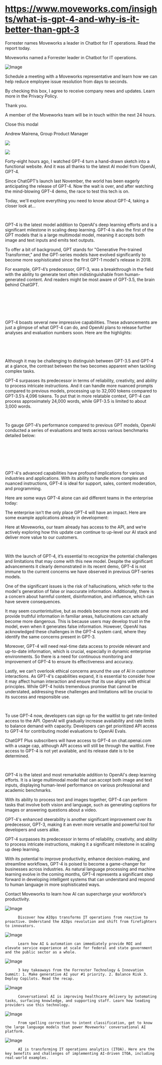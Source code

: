 # https://www.moveworks.com/insights/what-is-gpt-4-and-why-is-it-better-than-gpt-3

Forrester names Moveworks a leader in Chatbot for IT operations. Read the report today.

Moveworks named a Forrester leader in Chatbot for IT operations. 

![Image](https://www.moveworks.com/hubfs/img/site/qr-demo.png)

Schedule a meeting with a Moveworks representative and learn how we can help reduce employee issue resolution from days to seconds.

By checking this box, I agree to receive company news and updates. Learn more in the Privacy Policy.

Thank you.

A member of the Moveworks team will be in touch within the next 24 hours.



  Close this modal
  



Andrew Mairena, Group Product Manager


![](https://www.moveworks.com/hubfs/img-blog-hero-72-chatgpt4-3200X1800.jpg)

![](https://www.moveworks.com/hubfs/img-blog-hero-72-chatgpt4-3200X1800.jpg)

Forty-eight hours ago, I watched GPT-4 turn a hand-drawn sketch into a functional website. And it was all thanks to the latest AI model from OpenAI, GPT-4. 

Since ChatGPT’s launch last November, the world has been eagerly anticipating the release of GPT-4. Now the wait is over, and after watching the mind-blowing GPT-4 demo, the race to test this tech is on.   

Today, we'll explore everything you need to know about GPT-4, taking a closer look at…

 

GPT-4 is the latest model addition to OpenAI's deep learning efforts and is a significant milestone in scaling deep learning. GPT-4 is also the first of the GPT models that is a large multimodal model, meaning it accepts both image and text inputs and emits text outputs.

To offer a bit of background, GPT stands for "Generative Pre-trained Transformer," and the GPT-series models have evolved significantly to become more sophisticated since the first GPT-1 model's release in 2018. 

For example, GPT-4’s predecessor, GPT-3, was a breakthrough in the field with the ability to generate text often indistinguishable from human-generated content. And readers might be most aware of GPT-3.5, the brain behind ChatGPT.

 

 

 

GPT-4 boasts several new impressive capabilities. These advancements are just a glimpse of what GPT-4 can do, and OpenAI plans to release further analyses and evaluation numbers soon. Here are the highlights:

 

 

Although it may be challenging to distinguish between GPT-3.5 and GPT-4 at a glance, the contrast between the two becomes apparent when tackling complex tasks. 

GPT-4 surpasses its predecessor in terms of reliability, creativity, and ability to process intricate instructions. And it can handle more nuanced prompts compared to previous models, processing up to 32,000 tokens compared to GPT-3.5’s 4,096 tokens. To put that in more relatable context, GPT-4 can process approximately 24,000 words, while GPT-3.5 is limited to about 3,000 words.

 

To gauge GPT-4’s performance compared to previous GPT models, OpenAI conducted a series of evaluations and tests across various benchmarks detailed below:

 

 

 

GPT-4's advanced capabilities have profound implications for various industries and applications. With its ability to handle more complex and nuanced instructions, GPT-4 is ideal for support, sales, content moderation, and programming.

Here are some ways GPT-4 alone can aid different teams in the enterprise today:

The enterprise isn’t the only place GPT-4 will have an impact. Here are some example applications already in development:

Here at Moveworks, our team already has access to the API, and we’re actively exploring how this update can continue to up-level our AI stack and deliver more value to our customers.

 

With the launch of GPT-4, it’s essential to recognize the potential challenges and limitations that may come with this new model. Despite the significant advancements it clearly demonstrated in its recent demo, GPT-4 is not immune to the current concerns we have observed in previous GPT-series models.

One of the significant issues is the risk of hallucinations, which refer to the model's generation of false or inaccurate information. Additionally, there is a concern about harmful content, disinformation, and influence, which can have severe consequences. 

It may seem counterintuitive, but as models become more accurate and provide truthful information in familiar areas, hallucinations can actually become more dangerous. This is because users may develop trust in the model, even when it generates false information. However, OpenAI has acknowledged these challenges in the GPT-4 system card, where they identify the same concerns present in GPT-3.

Moreover, GPT-4 will need real-time data access to provide relevant and up-to-date information, which is crucial, especially in dynamic enterprise environments. So there is a need for continuous monitoring and improvement of GPT-4 to ensure its effectiveness and accuracy.

Lastly, we can’t overlook ethical concerns around the use of AI in customer interactions. As GPT-4's capabilities expand, it is essential to consider how it may affect human interaction and ensure that its use aligns with ethical principles. While GPT-4 holds tremendous promise that cannot be understated, addressing these challenges and limitations will be crucial to its success and responsible use.

 

To use GPT-4 now, developers can sign up for the waitlist to get rate-limited access to the API. OpenAI will gradually increase availability and rate limits to balance demand with capacity. Developers can get prioritized API access to GPT-4 for contributing model evaluations to OpenAI Evals. 

ChatGPT Plus subscribers will have access to GPT-4 on chat.openai.com with a usage cap, although API access will still be through the waitlist. Free access to GPT-4 is not yet available, and its release date is to be determined.

 

GPT-4 is the latest and most remarkable addition to OpenAI's deep learning efforts. It is a large multimodal model that can accept both image and text inputs, displaying human-level performance on various professional and academic benchmarks. 

With its ability to process text and images together, GPT-4 can perform tasks that involve both vision and language, such as generating captions for images or answering questions about a video. 

GPT-4's enhanced steerability is another significant improvement over its predecessor, GPT-3, making it an even more versatile and powerful tool for developers and users alike. 

GPT-4 surpasses its predecessor in terms of reliability, creativity, and ability to process intricate instructions, making it a significant milestone in scaling up deep learning.

With its potential to improve productivity, enhance decision-making, and streamline workflows, GPT-4 is poised to become a game-changer for businesses across industries. As natural language processing and machine learning evolve in the coming months, GPT-4 represents a significant step forward in developing intelligent systems that can understand and respond to human language in more sophisticated ways.

Contact Moveworks to learn how AI can supercharge your workforce's productivity.

![Image](https://www.moveworks.com/hs-fs/hubfs/AIOps-featured-image.png?length=50&name=AIOps-featured-image.png)


          Discover how AIOps transforms IT operations from reactive to proactive. Understand the AIOps revolution and shift from firefighters to innovators.
        

![Image](https://www.moveworks.com/hs-fs/hubfs/Public-Sector-Convo-AI.png?length=50&name=Public-Sector-Convo-AI.png)


          Learn how AI & automation can immediately provide ROI and elevate service experience at scale for federal and state government and the public sector as a whole.
        

![Image](https://www.moveworks.com/hs-fs/hubfs/Forrester%20T%26I%20%281%29.png?length=50&name=Forrester%20T&I%20%281%29.png)


          3 key takeaways from the Forrester Technology & Innovation Summit: 1. Make generative AI your #1 priority. 2. Balance Risk 3. Deploy Copilots. Read the recap.
        

![Image](https://www.moveworks.com/hs-fs/hubfs/healthcare-test.png?length=50&name=healthcare-test.png)


          Conversational AI is improving healthcare delivery by automating tasks, surfacing knowledge, and supporting staff. Learn how leading providers use this technology.
        

![Image](https://www.moveworks.com/hs-fs/hubfs/Moveworks_LLM_Feature.png?length=50&name=Moveworks_LLM_Feature.png)


          From spelling correction to intent classification, get to know the large language models that power Moveworks' conversational AI platform.
        

![Image](https://www.moveworks.com/hs-fs/hubfs/ITOA_feature.png?length=50&name=ITOA_feature.png)


          AI is transforming IT operations analytics (ITOA). Here are the key benefits and challenges of implementing AI-driven ITOA, including real-world examples.
        

